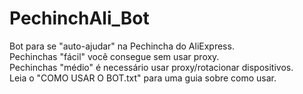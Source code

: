 # PechinchAli_Bot
Bot para se "auto-ajudar" na Pechincha do AliExpress.  
Pechinchas "fácil" você consegue sem usar proxy.  
Pechinchas "médio" é necessário usar proxy/rotacionar dispositivos.  
Leia o "COMO USAR O BOT.txt" para uma guia sobre como usar.
